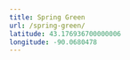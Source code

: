 ```yaml
---
title: Spring Green
url: /spring-green/
latitude: 43.176936700000006
longitude: -90.0680478
---
```

